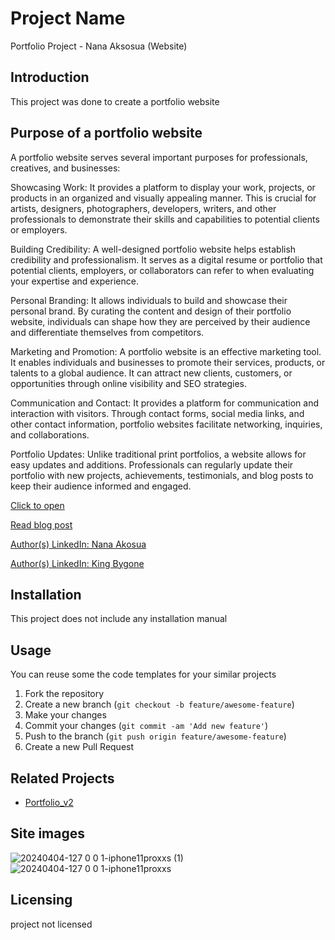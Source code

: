 # Project Name

Portfolio Project - Nana Aksosua (Website)

## Introduction

This project was done to create a portfolio website
## Purpose of a portfolio website
A portfolio website serves several important purposes for professionals, creatives, and businesses:

Showcasing Work: It provides a platform to display your work, projects, or products in an organized and visually appealing manner. This is crucial for artists, designers, photographers, developers, writers, and other professionals to demonstrate their skills and capabilities to potential clients or employers.

Building Credibility: A well-designed portfolio website helps establish credibility and professionalism. It serves as a digital resume or portfolio that potential clients, employers, or collaborators can refer to when evaluating your expertise and experience.

Personal Branding: It allows individuals to build and showcase their personal brand. By curating the content and design of their portfolio website, individuals can shape how they are perceived by their audience and differentiate themselves from competitors.

Marketing and Promotion: A portfolio website is an effective marketing tool. It enables individuals and businesses to promote their services, products, or talents to a global audience. It can attract new clients, customers, or opportunities through online visibility and SEO strategies.

Communication and Contact: It provides a platform for communication and interaction with visitors. Through contact forms, social media links, and other contact information, portfolio websites facilitate networking, inquiries, and collaborations.

Portfolio Updates: Unlike traditional print portfolios, a website allows for easy updates and additions. Professionals can regularly update their portfolio with new projects, achievements, testimonials, and blog posts to keep their audience informed and engaged.


[Click to open](https://nanaodame.netlify.app)

[Read blog post](https://example.com)

[Author(s) LinkedIn: Nana Akosua](http://www.linkedin.com/in/nana-akosua-odame-addae-3b5bb8206)

[Author(s) LinkedIn: King Bygone](https://gh.linkedin.com/in/kingbygone)

## Installation
This project does not include any installation manual

## Usage
You can reuse some the code templates for your similar projects


1. Fork the repository
2. Create a new branch (`git checkout -b feature/awesome-feature`)
3. Make your changes
4. Commit your changes (`git commit -am 'Add new feature'`)
5. Push to the branch (`git push origin feature/awesome-feature`)
6. Create a new Pull Request

## Related Projects
- [Portfolio_v2](https://github.com/NanaOdamme/portfolio_v2)

## Site images
![20240404-127 0 0 1-iphone11proxxs (1)](https://github.com/NanaOdamme/Portfolio_v3/assets/133671534/bf13ebce-384e-42b7-9960-c3b3a2670a4d)
![20240404-127 0 0 1-iphone11proxxs](https://github.com/NanaOdamme/Portfolio_v3/assets/133671534/473afe17-1106-4c02-be7e-deee58c1796c)

## Licensing
project not licensed
